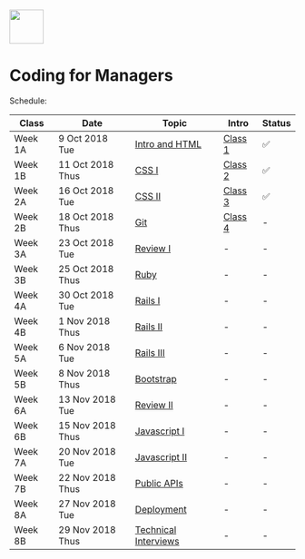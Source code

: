 # <img src="https://cloud.githubusercontent.com/assets/8397980/19818474/bd21af4c-9d04-11e6-8df6-1ed154718dce.png" height="60">

# Coding for Managers

Schedule:

| Class | Date | Topic | Intro | Status |
|-----|------|------|------|------|
| Week 1A | 9 Oct 2018 Tue | [Intro and HTML](intro) | [Class 1](intro/intro.md) | ✅ |
| Week 1B | 11 Oct 2018 Thus | [CSS I](css-1) | [Class 2](css-1/intro.md) | ✅ |
| Week 2A | 16 Oct 2018 Tue | [CSS II](css-2) | [Class 3](css-2/intro.md) | ✅ |
| Week 2B | 18 Oct 2018 Thus | [Git](git) | [Class 4](git/intro.md) | - |
| Week 3A | 23 Oct 2018 Tue | [Review I](review-1) | - | - |
| Week 3B | 25 Oct 2018 Thus | [Ruby](ruby) | - | - |
| Week 4A | 30 Oct 2018 Tue | [Rails I](rails-1) | - | - |
| Week 4B | 1 Nov 2018 Thus | [Rails II](rails-2) | - | - |
| Week 5A | 6 Nov 2018 Tue | [Rails III](rails-3) | - | - |
| Week 5B | 8 Nov 2018 Thus | [Bootstrap](bootstrap) | - | - |
| Week 6A | 13 Nov 2018 Tue | [Review II](review-2) | - | - |
| Week 6B | 15 Nov 2018 Thus | [Javascript I](javascript-1) | - | - |
| Week 7A | 20 Nov 2018 Tue | [Javascript II](javascript-2) | - | - |
| Week 7B | 22 Nov 2018 Thus | [Public APIs](public-apis) | - | - |
| Week 8A | 27 Nov 2018 Tue | [Deployment](deployment) | - | - |
| Week 8B | 29 Nov 2018 Thus | [Technical Interviews](technical-interview) | - | - |
